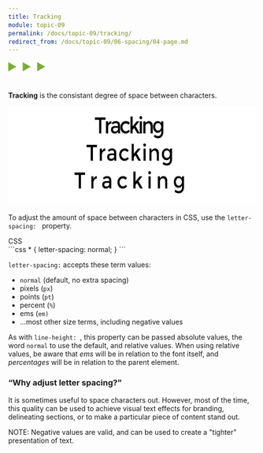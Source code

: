 ```yaml
---
title: Tracking
module: topic-09
permalink: /docs/topic-09/tracking/
redirect_from: /docs/topic-09/06-spacing/04-page.md
---
```


<img src="./../../../img/arrow-divider.svg" style="width: 75px; border: none; margin: 0px 0 20px 0" />

**Tracking** is the consistant degree of space between characters.

<img src="../img/typography-tracking.jpg" style="height: 200px; margin: auto" alt="tracking" title="tracking"/>

To adjust the amount of space between characters in CSS, use the `letter-spacing: ` property.

<div id="code-heading">CSS</div>
```css
* {
  letter-spacing: normal;
}
```

`letter-spacing:` accepts these term values:
- `normal` (default, no extra spacing)
- pixels (`px`)
- points (`pt`)
- percent (`%`)
- ems (`em)`
- ...most other size terms, including negative values

As with `line-height: `, this property can be passed absolute values, the word `normal` to use the default, and relative values. When using relative values, be aware that _ems_ will be in relation to the font itself, and _percentages_ will be in relation to the parent element.


### “Why adjust letter spacing?”

It is sometimes useful to space characters out. However, most of the time, this quality can be used to achieve visual text effects for branding, delineating sections, or to make a particular piece of content stand out.

<span class="label label-info">NOTE:</span> Negative values are valid, and can be used to create a "tighter" presentation of text.


<div class="codepen-embed">
  <p data-height="600" data-theme-id="30567" data-slug-hash="gzaddW" data-default-tab="css,result" data-user="Media-Ed-Online" data-embed-version="2" data-pen-title="[Topic-09] Tracking (Toggle)" class="codepen"></p>
</div>

